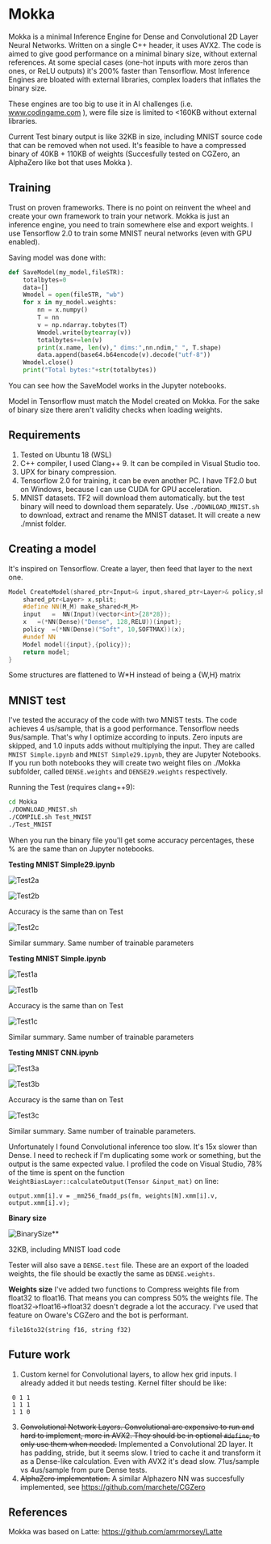 # Mokka
Mokka is a minimal Inference Engine for Dense and Convolutional 2D Layer Neural Networks. Written on a single C++ header, it uses AVX2.
The code is aimed to give good performance on a minimal binary size, without external references. At some special cases (one-hot inputs with more zeros than ones, or ReLU outputs) it's 200% faster than Tensorflow.
Most Inference Engines are bloated with external libraries, complex loaders that inflates the binary size.

These engines are too big to use it in AI challenges (i.e. www.codingame.com ), were file size is limited to <160KB without external libraries.

Current Test binary output is like 32KB in size, including MNIST source code that can be removed when not used. It's feasible to have a compressed binary of 40KB + 110KB of weights (Succesfully tested on CGZero, an AlphaZero like bot that uses Mokka ).


## Training
Trust on proven frameworks. There is no point on reinvent the wheel and create your own framework to train your network.
Mokka is just an inference engine, you need to train somewhere else and export weights.
I use Tensorflow 2.0 to train some MNIST neural networks (even with GPU enabled).

Saving model was done with:
```python
def SaveModel(my_model,fileSTR):
    totalbytes=0
    data=[]
    Wmodel = open(fileSTR, "wb")
    for x in my_model.weights:
        nn = x.numpy()
        T = nn
        v = np.ndarray.tobytes(T)
        Wmodel.write(bytearray(v))
        totalbytes+=len(v)
        print(x.name, len(v)," dims:",nn.ndim," ", T.shape)
        data.append(base64.b64encode(v).decode("utf-8"))
    Wmodel.close()
    print("Total bytes:"+str(totalbytes))
```
You can see how the SaveModel works in the Jupyter notebooks. 

Model in Tensorflow must match the Model created on Mokka. For the sake of binary size there aren't validity checks when loading weights.

## Requirements
1. Tested on Ubuntu 18 (WSL)
2. C++ compiler, I used Clang++ 9. It can be compiled in Visual Studio too.
3. UPX for binary compression.
4. Tensorflow 2.0 for training, it can be even another PC. I have TF2.0 but on Windows, because I can use CUDA for GPU acceleration.
5. MNIST datasets. TF2 will download them automatically. but the test binary will need to download them separately. Use ```./DOWNLOAD_MNIST.sh``` to download, extract and rename the MNIST dataset. It will create a new ./mnist folder.

## Creating a model

It's inspired on Tensorflow. Create a layer, then feed that layer to the next one.
```c++
Model CreateModel(shared_ptr<Input>& input,shared_ptr<Layer>& policy,shared_ptr<Layer>& value ){
	shared_ptr<Layer> x,split;
	#define NN(M_M) make_shared<M_M>
	input	=  NN(Input)(vector<int>{28*28});
	x	=(*NN(Dense)("Dense", 128,RELU))(input);
	policy	=(*NN(Dense)("Soft", 10,SOFTMAX))(x);
	#undef NN
	Model model({input},{policy});
	return model;
}
```
Some structures are flattened to W\*H instead of being a {W,H} matrix

## MNIST test

I've tested the accuracy of the code with two MNIST tests. The code achieves 4 us/sample, that is a good performance. Tensorflow needs 9us/sample. That's why I optimize according to inputs. Zero inputs are skipped, and 1.0 inputs adds without multiplying the input.
They are called ```MNIST Simple.ipynb``` and ```MNIST Simple29.ipynb```, they are Jupyter Notebooks. If you run both notebooks they will create two weight files on ./Mokka subfolder, called ```DENSE.weights``` and ```DENSE29.weights``` respectively.

Running the Test (requires clang++9):

```bash
cd Mokka
./DOWNLOAD_MNIST.sh
./COMPILE.sh Test_MNIST
./Test_MNIST
```

When you run the binary file you'll get some accuracy percentages, these % are the same than on Jupyter notebooks.

**Testing MNIST Simple29.ipynb**

![Test2a](https://github.com/marchete/Mokka/raw/main/img/Test2a_.JPG)

![Test2b](https://github.com/marchete/Mokka/raw/main/img/Test2b.JPG)

Accuracy is the same than on Test

![Test2c](https://github.com/marchete/Mokka/raw/main/img/Test2c.JPG)

Similar summary. Same number of trainable parameters

**Testing MNIST Simple.ipynb**

![Test1a](https://github.com/marchete/Mokka/raw/main/img/Test1a_.JPG)

![Test1b](https://github.com/marchete/Mokka/raw/main/img/Test1b.JPG)

Accuracy is the same than on Test

![Test1c](https://github.com/marchete/Mokka/raw/main/img/Test1c.JPG)

Similar summary. Same number of trainable parameters

**Testing MNIST CNN.ipynb**

![Test3a](https://github.com/marchete/Mokka/raw/main/img/Test3a.JPG)

![Test3b](https://github.com/marchete/Mokka/raw/main/img/Test3b.JPG)

Accuracy is the same than on Test

![Test3c](https://github.com/marchete/Mokka/raw/main/img/Test3c_.JPG)

Similar summary. Same number of trainable parameters.

Unfortunately I found Convolutional inference too slow. It's 15x slower than Dense. I need to recheck if I'm duplicating some work or something, but the output is the same expected value. I profiled the code on Visual Studio, 78% of the time is spent on the function `WeightBiasLayer::calculateOutput(Tensor &input_mat)`
on line:
```
output.xmm[i].v = _mm256_fmadd_ps(fm, weights[N].xmm[i].v, output.xmm[i].v);
```

**Binary size**

![BinarySize](https://github.com/marchete/Mokka/raw/main/img/CompileSize.JPG)**

32KB, including MNIST load code

Tester will also save a ```DENSE.test``` file. These are an export of the loaded weights, the file should be exactly the same as ```DENSE.weights```.

**Weights size**
I've added two functions to Compress weights file from float32 to float16. That means you can compress 50% the weights file. The float32->float16->float32 doesn't degrade a lot the accuracy. I've used that feature on Oware's CGZero and the bot is performant.

```file32to16(string f32, string f16)
file16to32(string f16, string f32)
```

## Future work

1. Custom kernel for Convolutional layers, to allow hex grid inputs. I already added it but needs testing. Kernel filter should be like:
 ```
  0 1 1
  1 1 1
  1 1 0
  ```
3. ~~Convolutional Network Layers. Convolutional are expensive to run and hard to implement, more in AVX2. They should be in optional ```#define```, to only use them when needed.~~ Implemented a Convolutional 2D layer. It has padding, stride, but it seems slow. I tried to cache it and transform it as a Dense-like calculation. Even with AVX2 it's dead slow. 71us/sample vs 4us/sample from pure Dense tests.
4. ~~AlphaZero implementation.~~ A similar Alphazero NN was succesfully implemented, see https://github.com/marchete/CGZero

## References

Mokka was based on Latte:
https://github.com/amrmorsey/Latte
